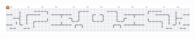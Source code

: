 <div align="center">
  

  <picture>
    <source media="(prefers-color-scheme: dark)" srcset="https://raw.githubusercontent.com/bfxlab/bfxlab/output/pacman-contribution-graph-dark.svg">
    <source media="(prefers-color-scheme: light)" srcset="https://raw.githubusercontent.com/bfxlab/bfxlab/output/pacman-contribution-graph.svg">
    <img alt="Pac-Man comendo os quadrados do gráfico de contribuições" src="https://raw.githubusercontent.com/bfxlab/bfxlab/output/pacman-contribution-graph.svg">
  </picture>

  <br><br>
  
</div>
